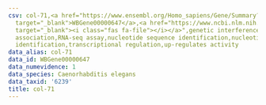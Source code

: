 ```yaml
---
csv: col-71,<a href="https://www.ensembl.org/Homo_sapiens/Gene/Summary?db=core;g=WBGene00000647"
  target="_blank">WBGene00000647</a>,<a href="https://www.ncbi.nlm.nih.gov/pubmed/27496166"
  target="_blank"><i class="fas fa-file"></i></a>",genetic interference,functional
  association,RNA-seq assay,nucleotide sequence identification,nucleotide sequence
  identification,transcriptional regulation,up-regulates activity
data_alias: col-71
data_id: WBGene00000647
data_numevidence: 1
data_species: Caenorhabditis elegans
data_taxid: '6239'
title: col-71
---
```

